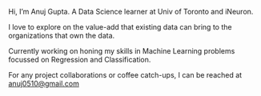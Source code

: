 Hi, I’m Anuj Gupta. A Data Science learner at Univ of Toronto and iNeuron.

I love to explore on the value-add that existing data can bring to the organizations that own the data. 

Currently working on honing my skills in Machine Learning problems focussed on Regression and Classification.

For any project collaborations or coffee catch-ups, I can be reached at anuj0510@gmail.com

<!---
anujg0510/anujg0510 is a ✨ special ✨ repository because its `README.md` (this file) appears on your GitHub profile.
You can click the Preview link to take a look at your changes.
--->
